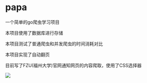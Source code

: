 # papa

 一个简单的go爬虫学习项目

本项目使用了数据库进行存储

本项目测试了普通爬虫和并发爬虫的时间消耗对比

本项目实现了自动翻页

目前写了FZU(福州大学)官网通知网页的内容爬取，使用了CSS选择器

![](C:\Users\FA\GolandProjects\papa\doc\img\fzu.png)
